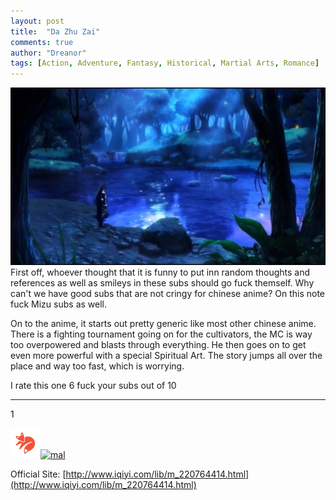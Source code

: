 ```yaml
---
layout: post
title:  "Da Zhu Zai"
comments: true
author: "Dreanor"
tags: [Action, Adventure, Fantasy, Historical, Martial Arts, Romance]
---
```


![img](..\assets\posts\da_zhu_zai.jpg)
First off, whoever thought that it is funny to put inn random thoughts and references as well as smileys in these subs should go fuck themself. 
Why can't we have good subs that are not cringy for chinese anime? On this note fuck Mizu subs as well.  

On to the anime, it starts out pretty generic like most other chinese anime. There is a fighting tournament going on for the cultivators, the MC is way too overpowered and blasts through everything.
He then goes on to get even more powerful with a special Spiritual Art. The story jumps all over the place and way too fast, which is worrying.  
  
I rate this one 6 fuck your subs out of 10  

---
1
<p><a href="https://kitsu.io/anime/da-zhu-zai"><img src="..\assets\kitsu.png" alt="kitsu"></a><a href="https://myanimelist.net/anime/40233/Da_Zhu_Zai"><img src="..\assets\mal.ico" alt="mal"></a></p>

Official Site: [http://www.iqiyi.com/lib/m_220764414.html](http://www.iqiyi.com/lib/m_220764414.html)  